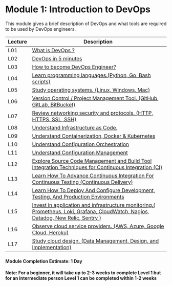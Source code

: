 # Module 1: Introduction to DevOps 

This module gives a brief description of DevOps and what tools are required to be used by DevOps engineers.

| Lecture |   Description  |
|---------|----------------|
|  L01    | [What is DevOps ?](L01-WhatIsDevops.md)  |
|  L02    | [DevOps in 5 minutes](L02-DevopsIn5Mins.md)   |
|  L03    | [How to become DevOps Engineer?](L03-HowToBecomeDevopsEngineer.md)  |
|  L04    | [Learn programming languages.(Python, Go, Bash scripts)](L04-ProgrammingLanguages.md)   |
|  L05    | [Study operating systems. (Linux, Windows, Mac)](L05-OperatingSystems.md)  |
|  L06    |  [Version Control / Project Management Tool. (GitHub, GitLab, BitBucket)](/L06-VersionControl.md)  |
|  L07    | [Review networking security and protocols. (HTTP, HTTPS, SSL, SSH)](L07-HttpHttpsSslSsh.md)  |
|  L08    |  [Understand Infrastructure as Code.](L08-IAC.md)   |
|  L09    |  [Understand Containerization, Docker & Kubernetes](L09-Containerization.md) |
|  L10    | [Understand Configuration Orchestration](L10-ConfigurationOrchestration.md)   |
|  L11    | [Understand Configuration Management](L11-ConfigurationManagement.md)  |
|  L12    |  [Explore Source Code Management and Build Tool Integration Techniques for Continuous Integration (CI)](L12-CI.md)  |
|  L13    |  [Learn How To Advance Continuous Integration For Continuous Testing (Continuous Delivery)](L13-CD.md) |
|  L14    |  [Learn How To Deploy And Configure Development, Testing, And Production Environments](L14-Deployment.md)  |
|  L15    |  [Invest in application and infrastructure monitoring.( Prometheus, Loki, Grafana, CloudWatch, Nagios, Datadog, New Relic, Sentry )](L15-Observability.md) |
|  L16    |  [Observe cloud service providers. (AWS, Azure, Google Cloud, Heroku)](L16-CloudProviders.md)  |
|  L17    | [Study cloud design. (Data Management, Design, and Implementation)](L17-CloudDesign.md)  |

#### Module Completion Estimate: 1 Day 

#### Note: For a beginner, it will take up to 2-3 weeks to complete Level 1 but for an intermediate person Level 1 can be completed within 1-2 weeks  
